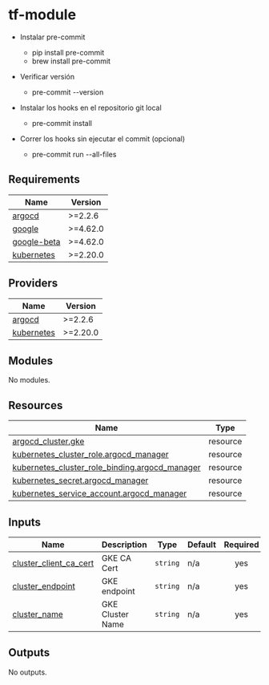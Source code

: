 # tf-module

- Instalar pre-commit
    - pip install pre-commit
    - brew install pre-commit

- Verificar versión
    - pre-commit --version

- Instalar los hooks en el repositorio git local
    - pre-commit install

- Correr los hooks sin ejecutar el commit (opcional)
    - pre-commit run --all-files


<!-- BEGINNING OF PRE-COMMIT-TERRAFORM DOCS HOOK -->
## Requirements

| Name | Version |
|------|---------|
| <a name="requirement_argocd"></a> [argocd](#requirement\_argocd) | >=2.2.6 |
| <a name="requirement_google"></a> [google](#requirement\_google) | >=4.62.0 |
| <a name="requirement_google-beta"></a> [google-beta](#requirement\_google-beta) | >=4.62.0 |
| <a name="requirement_kubernetes"></a> [kubernetes](#requirement\_kubernetes) | >=2.20.0 |

## Providers

| Name | Version |
|------|---------|
| <a name="provider_argocd"></a> [argocd](#provider\_argocd) | >=2.2.6 |
| <a name="provider_kubernetes"></a> [kubernetes](#provider\_kubernetes) | >=2.20.0 |

## Modules

No modules.

## Resources

| Name | Type |
|------|------|
| [argocd_cluster.gke](https://registry.terraform.io/providers/oboukili/argocd/latest/docs/resources/cluster) | resource |
| [kubernetes_cluster_role.argocd_manager](https://registry.terraform.io/providers/hashicorp/kubernetes/latest/docs/resources/cluster_role) | resource |
| [kubernetes_cluster_role_binding.argocd_manager](https://registry.terraform.io/providers/hashicorp/kubernetes/latest/docs/resources/cluster_role_binding) | resource |
| [kubernetes_secret.argocd_manager](https://registry.terraform.io/providers/hashicorp/kubernetes/latest/docs/resources/secret) | resource |
| [kubernetes_service_account.argocd_manager](https://registry.terraform.io/providers/hashicorp/kubernetes/latest/docs/resources/service_account) | resource |

## Inputs

| Name | Description | Type | Default | Required |
|------|-------------|------|---------|:--------:|
| <a name="input_cluster_client_ca_cert"></a> [cluster\_client\_ca\_cert](#input\_cluster\_client\_ca\_cert) | GKE CA Cert | `string` | n/a | yes |
| <a name="input_cluster_endpoint"></a> [cluster\_endpoint](#input\_cluster\_endpoint) | GKE endpoint | `string` | n/a | yes |
| <a name="input_cluster_name"></a> [cluster\_name](#input\_cluster\_name) | GKE Cluster Name | `string` | n/a | yes |

## Outputs

No outputs.
<!-- END OF PRE-COMMIT-TERRAFORM DOCS HOOK -->
